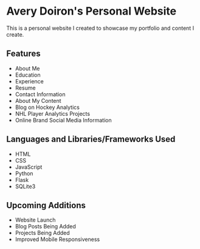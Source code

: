 # Avery Doiron's Personal Website

This is a personal website I created to showcase my portfolio and content I create.

## Features
- About Me
- Education
- Experience
- Resume
- Contact Information
- About My Content
- Blog on Hockey Analytics
- NHL Player Analytics Projects
- Online Brand Social Media Information

## Languages and Libraries/Frameworks Used
- HTML
- CSS
- JavaScript
- Python
- Flask 
- SQLite3

## Upcoming Additions
- Website Launch
- Blog Posts Being Added
- Projects Being Added
- Improved Mobile Responsiveness
